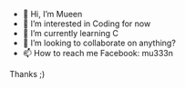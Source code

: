 - 👋 Hi, I’m Mueen
- 👀 I’m interested in Coding for now
- 🌱 I’m currently learning C
- 💞️ I’m looking to collaborate on anything?
- 📫 How to reach me Facebook: mu333n

Thanks ;)
